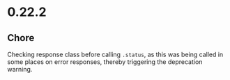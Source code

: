 # 0.22.2

## Chore

Checking response class before calling `.status`, as this was being called in some places on error responses, thereby triggering the deprecation warning.
